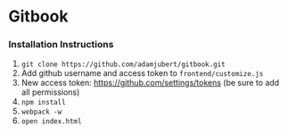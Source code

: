 # Gitbook


### Installation Instructions

1. `git clone https://github.com/adamjubert/gitbook.git`
2. Add github username and access token to `frontend/customize.js`
  1. New access token: https://github.com/settings/tokens (be sure to add all permissions)
3. `npm install`
4. `webpack -w`
5. `open index.html`
